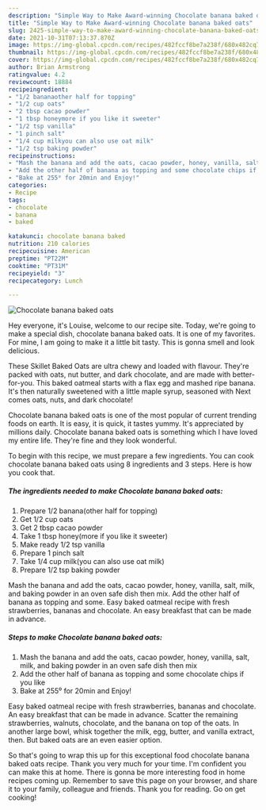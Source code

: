 ```yaml
---
description: "Simple Way to Make Award-winning Chocolate banana baked oats"
title: "Simple Way to Make Award-winning Chocolate banana baked oats"
slug: 2425-simple-way-to-make-award-winning-chocolate-banana-baked-oats
date: 2021-10-31T07:13:37.870Z
image: https://img-global.cpcdn.com/recipes/482fccf8be7a238f/680x482cq70/chocolate-banana-baked-oats-recipe-main-photo.jpg
thumbnail: https://img-global.cpcdn.com/recipes/482fccf8be7a238f/680x482cq70/chocolate-banana-baked-oats-recipe-main-photo.jpg
cover: https://img-global.cpcdn.com/recipes/482fccf8be7a238f/680x482cq70/chocolate-banana-baked-oats-recipe-main-photo.jpg
author: Brian Armstrong
ratingvalue: 4.2
reviewcount: 18884
recipeingredient:
- "1/2 bananaother half for topping"
- "1/2 cup oats"
- "2 tbsp cacao powder"
- "1 tbsp honeymore if you like it sweeter"
- "1/2 tsp vanilla"
- "1 pinch salt"
- "1/4 cup milkyou can also use oat milk"
- "1/2 tsp baking powder"
recipeinstructions:
- "Mash the banana and add the oats, cacao powder, honey, vanilla, salt, milk, and baking powder in an oven safe dish then mix"
- "Add the other half of banana as topping and some chocolate chips if you like"
- "Bake at 255⁰ for 20min and Enjoy!"
categories:
- Recipe
tags:
- chocolate
- banana
- baked

katakunci: chocolate banana baked 
nutrition: 210 calories
recipecuisine: American
preptime: "PT22M"
cooktime: "PT31M"
recipeyield: "3"
recipecategory: Lunch

---
```



![Chocolate banana baked oats](https://img-global.cpcdn.com/recipes/482fccf8be7a238f/680x482cq70/chocolate-banana-baked-oats-recipe-main-photo.jpg)

Hey everyone, it's Louise, welcome to our recipe site. Today, we're going to make a special dish, chocolate banana baked oats. It is one of my favorites. For mine, I am going to make it a little bit tasty. This is gonna smell and look delicious.

These Skillet Baked Oats are ultra chewy and loaded with flavour. They're packed with oats, nut butter, and dark chocolate, and are made with better-for-you. This baked oatmeal starts with a flax egg and mashed ripe banana. It's then naturally sweetened with a little maple syrup, seasoned with Next comes oats, nuts, and dark chocolate!

Chocolate banana baked oats is one of the most popular of current trending foods on earth. It is easy, it is quick, it tastes yummy. It's appreciated by millions daily. Chocolate banana baked oats is something which I have loved my entire life. They're fine and they look wonderful.


To begin with this recipe, we must prepare a few ingredients. You can cook chocolate banana baked oats using 8 ingredients and 3 steps. Here is how you cook that.

<!--inarticleads1-->

##### The ingredients needed to make Chocolate banana baked oats:

1. Prepare 1/2 banana(other half for topping)
1. Get 1/2 cup oats
1. Get 2 tbsp cacao powder
1. Take 1 tbsp honey(more if you like it sweeter)
1. Make ready 1/2 tsp vanilla
1. Prepare 1 pinch salt
1. Take 1/4 cup milk(you can also use oat milk)
1. Prepare 1/2 tsp baking powder


Mash the banana and add the oats, cacao powder, honey, vanilla, salt, milk, and baking powder in an oven safe dish then mix. Add the other half of banana as topping and some. Easy baked oatmeal recipe with fresh strawberries, bananas and chocolate. An easy breakfast that can be made in advance. 

<!--inarticleads2-->

##### Steps to make Chocolate banana baked oats:

1. Mash the banana and add the oats, cacao powder, honey, vanilla, salt, milk, and baking powder in an oven safe dish then mix
1. Add the other half of banana as topping and some chocolate chips if you like
1. Bake at 255⁰ for 20min and Enjoy!


Easy baked oatmeal recipe with fresh strawberries, bananas and chocolate. An easy breakfast that can be made in advance. Scatter the remaining strawberries, walnuts, chocolate, and the banana on top of the oats. In another large bowl, whisk together the milk, egg, butter, and vanilla extract, then. But baked oats are an even easier option. 

So that's going to wrap this up for this exceptional food chocolate banana baked oats recipe. Thank you very much for your time. I'm confident you can make this at home. There is gonna be more interesting food in home recipes coming up. Remember to save this page on your browser, and share it to your family, colleague and friends. Thank you for reading. Go on get cooking!
